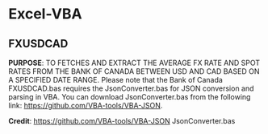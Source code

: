 # Excel-VBA
## FXUSDCAD
**PURPOSE**: TO FETCHES AND EXTRACT THE AVERAGE FX RATE AND SPOT RATES FROM THE BANK OF CANADA BETWEEN USD AND CAD BASED ON A SPECIFIED DATE RANGE.
Please note that the Bank of Canada FXUSDCAD.bas  requires the JsonConverter.bas for JSON conversion and parsing in VBA. You can download JsonConverter.bas from the following link: https://github.com/VBA-tools/VBA-JSON.


**Credit**: https://github.com/VBA-tools/VBA-JSON
JsonConverter.bas
